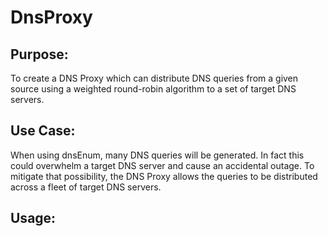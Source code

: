 DnsProxy
========

## Purpose:
To create a DNS Proxy which can distribute DNS queries from a given
source using a weighted round-robin algorithm to a set of target DNS 
servers.

## Use Case:
When using dnsEnum, many DNS queries will be generated.  In fact this 
could overwhelm a target DNS server and cause an accidental outage.  To
mitigate that possibility, the DNS Proxy allows the queries to be 
distributed across a fleet of target DNS servers.

## Usage:

